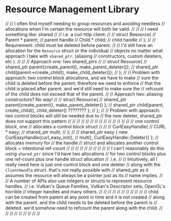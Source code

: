 # Resource Management Library



//
// I often find myself needing to group resources and avoiding needless
// allocations when I'm certain the resource will both be valid.
//
//
// I need something like: shared<Resource>
//
// i.e. a curl http client:
//
// struct Resource{
//  Parent * parent; // parent handle
//  Child * child; // child handle
// };
//
// Requirement: child must be deleted before parent.
//
// I'd still have an allocation for the `Resource` struct or the individual
// objects no matter what approach I take with `shared_ptr`. (aliasing
// constructors, custom deleters, etc ).
//
//
// Approach one: two shared_ptrs
//
// struct Resource{
//  shared_ptr<Parent> parent{create_parent(), make_parent_deleter()};
//  shared_ptr<Child> child{parent->create_child(), make_child_deleter()};
// };
//
// Problem with approach: two control block allocations, and we have to make
// sure the child is deleted before the parent, therefore we need to enforce
// that the child is placed after parent. and we'd still need to make sure the
// refcount of the child does not exceed that of the parent.
//
// Approach two: aliasing constructors? No way!
//
// struct Resource{
// shared_ptr<Parent> parent{create_parent(),  make_parent_deleter() };
// shared_ptr<Child> child{parent, create_child(), child_deleter() ???????? };
// };
//
// Problem with approach: two control blocks will still be needed due to
// the new deleter, shared_ptr does not support this pattern
//
//
//
//
//
//
//
//
//
//
//
//
//
// // one control block, one
// allocates a control block struct
//
//
// CurlEasyHandle{
//  CURL * easy;
//  shared_ptr<CURLM> multi;
// };
//
// shared_ptr<CurlEasyHandle> easy { new CurlEasyHandle{curl_easy_init(),
//              multi}, CurlEasyHandle::Deleter{}  };  // allocates memory for
//              the handle
// struct and allocates another control block + intentional ref-count
//
//
//
//
//
//
//
//
//
// I can't reasonably do this using `shared_ptr` since I'd have two allocations
// for two control blocks plus one ref-count plus one handle struct allocation
// .i.e.
//
// Intuitively, all I really need here is just one control block and one deleter
// along with the `ClientHandle` struct. that's not really possible with
// shared_ptr as it assumes the resource will always be a pointer just as its
// name implies.
//
// A number of APIs also use integers or structs to represent resource handles.
// i.e. Vulkan's Queue Families, Vulkan's Descriptor sets, OpenGL's horrible
// integer handles and many others.
//
//
//
//
//
//
//
//
//
//
// child can be created from parent at any point in time and it is not created
// along with the parent. and the child needs to be deleted before the parent is
// deleted. we'd somehow need to refcount the parent along with the child.
//
//
//
//
//
//
//
//
//
